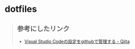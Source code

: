 # dotfiles

>## 参考にしたリンク
>- [Visual Studio Codeの設定をgithubで管理する - Qiita](https://qiita.com/Kesin11/items/5ead50c03ffacfdfdcf0)